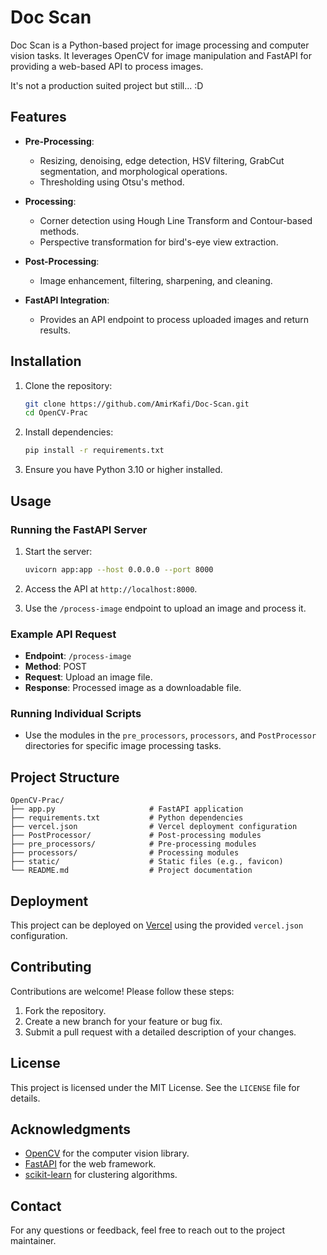 # Doc Scan

Doc Scan is a Python-based project for image processing and computer vision tasks. It leverages OpenCV for image manipulation and FastAPI for providing a web-based API to process images.

It's not a production suited project but still... :D

## Features

- **Pre-Processing**:
  - Resizing, denoising, edge detection, HSV filtering, GrabCut segmentation, and morphological operations.
  - Thresholding using Otsu's method.

- **Processing**:
  - Corner detection using Hough Line Transform and Contour-based methods.
  - Perspective transformation for bird's-eye view extraction.

- **Post-Processing**:
  - Image enhancement, filtering, sharpening, and cleaning.

- **FastAPI Integration**:
  - Provides an API endpoint to process uploaded images and return results.

## Installation

1. Clone the repository:
   ```bash
   git clone https://github.com/AmirKafi/Doc-Scan.git
   cd OpenCV-Prac
   ```

2. Install dependencies:
   ```bash
   pip install -r requirements.txt
   ```

3. Ensure you have Python 3.10 or higher installed.

## Usage

### Running the FastAPI Server

1. Start the server:
   ```bash
   uvicorn app:app --host 0.0.0.0 --port 8000
   ```

2. Access the API at `http://localhost:8000`.

3. Use the `/process-image` endpoint to upload an image and process it.

### Example API Request

- **Endpoint**: `/process-image`
- **Method**: POST
- **Request**: Upload an image file.
- **Response**: Processed image as a downloadable file.

### Running Individual Scripts

- Use the modules in the `pre_processors`, `processors`, and `PostProcessor` directories for specific image processing tasks.

## Project Structure

```
OpenCV-Prac/
├── app.py                     # FastAPI application
├── requirements.txt           # Python dependencies
├── vercel.json                # Vercel deployment configuration
├── PostProcessor/             # Post-processing modules
├── pre_processors/            # Pre-processing modules
├── processors/                # Processing modules
├── static/                    # Static files (e.g., favicon)
└── README.md                  # Project documentation
```

## Deployment

This project can be deployed on [Vercel](https://vercel.com/) using the provided `vercel.json` configuration.

## Contributing

Contributions are welcome! Please follow these steps:
1. Fork the repository.
2. Create a new branch for your feature or bug fix.
3. Submit a pull request with a detailed description of your changes.

## License

This project is licensed under the MIT License. See the `LICENSE` file for details.

## Acknowledgments

- [OpenCV](https://opencv.org/) for the computer vision library.
- [FastAPI](https://fastapi.tiangolo.com/) for the web framework.
- [scikit-learn](https://scikit-learn.org/) for clustering algorithms.

## Contact

For any questions or feedback, feel free to reach out to the project maintainer.